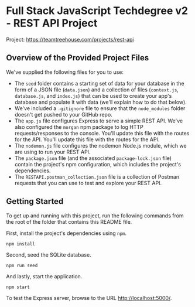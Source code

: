 # Full Stack JavaScript Techdegree v2 - REST API Project

Project: https://teamtreehouse.com/projects/rest-api

## Overview of the Provided Project Files

We've supplied the following files for you to use:

-   The `seed` folder contains a starting set of data for your database in the form of a JSON file (`data.json`) and a collection of files (`context.js`, `database.js`, and `index.js`) that can be used to create your app's database and populate it with data (we'll explain how to do that below).
-   We've included a `.gitignore` file to ensure that the `node_modules` folder doesn't get pushed to your GitHub repo.
-   The `app.js` file configures Express to serve a simple REST API. We've also configured the `morgan` npm package to log HTTP requests/responses to the console. You'll update this file with the routes for the API. You'll update this file with the routes for the API.
-   The `nodemon.js` file configures the nodemon Node.js module, which we are using to run your REST API.
-   The `package.json` file (and the associated `package-lock.json` file) contain the project's npm configuration, which includes the project's dependencies.
-   The `RESTAPI.postman_collection.json` file is a collection of Postman requests that you can use to test and explore your REST API.

## Getting Started

To get up and running with this project, run the following commands from the root of the folder that contains this README file.

First, install the project's dependencies using `npm`.

```
npm install

```

Second, seed the SQLite database.

```
npm run seed
```

And lastly, start the application.

```
npm start
```

To test the Express server, browse to the URL [http://localhost:5000/](http://localhost:5000/).

